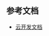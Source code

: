 ## 参考文档

- [云开发文档](https://developers.weixin.qq.com/miniprogram/dev/wxcloud/basis/getting-started.html)

